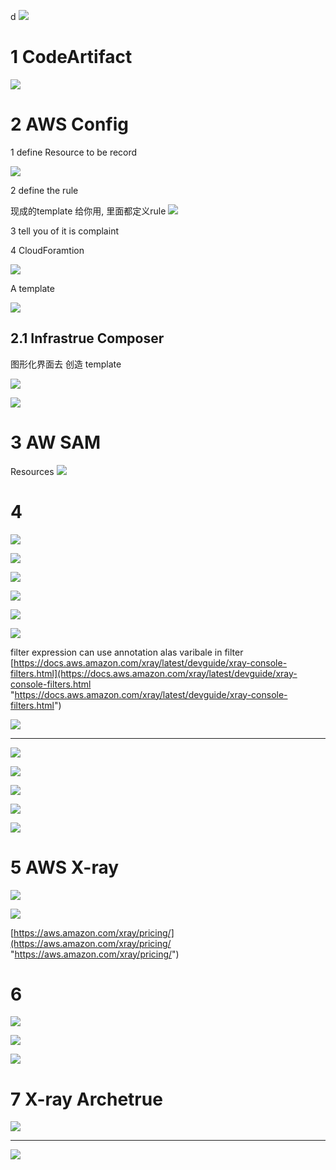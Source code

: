 

d
![](image/Pasted%20image%2020241004153445.png)



# 1 CodeArtifact 


![](image/Pasted%20image%2020241004153754.png)


# 2 AWS Config 

1 
define Resource to be record


![](image/Pasted%20image%2020241004154005.png)

2 
define the rule 

现成的template 给你用,   里面都定义rule 
![](image/Pasted%20image%2020241004154145.png)

3 
tell you of it is complaint


4 CloudForamtion

![](image/Pasted%20image%2020241004154342.png)



A template

![](image/Pasted%20image%2020241004154441.png)



## 2.1 Infrastrue Composer

图形化界面去 创造 template 

![](image/Pasted%20image%2020241004154511.png)


![](image/Pasted%20image%2020241004154546.png)



# 3 AW SAM 

Resources 
![](image/Pasted%20image%2020241004154735.png)



# 4 #



![](image/Pasted%20image%2020241004161620.png)


![](image/Pasted%20image%2020241004161638.png)


![](image/Pasted%20image%2020241004161727.png)

![](image/Pasted%20image%2020241004161803.png)


![](image/Pasted%20image%2020241004161809.png)

![](image/Pasted%20image%2020241004161833.png)



filter expression can use annotation  alas varibale in filter 
[https://docs.aws.amazon.com/xray/latest/devguide/xray-console-filters.html](https://docs.aws.amazon.com/xray/latest/devguide/xray-console-filters.html "https://docs.aws.amazon.com/xray/latest/devguide/xray-console-filters.html")

![](image/Pasted%20image%2020241004162101.png)


----

![](image/Pasted%20image%2020241004162129.png)


![](image/Pasted%20image%2020241004162136.png)



![](image/Pasted%20image%2020241004162332.png)


![](image/Pasted%20image%2020241004162446.png)


![](image/Pasted%20image%2020241004162530.png)


# 5 AWS X-ray


![](image/Pasted%20image%2020241004162725.png)


![](image/Pasted%20image%2020241004162746.png)

[https://aws.amazon.com/xray/pricing/](https://aws.amazon.com/xray/pricing/ "https://aws.amazon.com/xray/pricing/")



# 6 


![](image/Pasted%20image%2020241004162920.png)

![](image/Pasted%20image%2020241004162926.png)


![](image/Pasted%20image%2020241004163259.png)


# 7 X-ray Archetrue

![](image/Pasted%20image%2020241004163135.png)



---

![](image/Pasted%20image%2020241004163403.png)